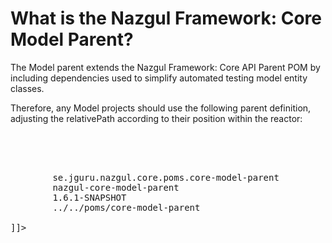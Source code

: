 # What is the Nazgul Framework: Core Model Parent?

The Model parent extends the Nazgul Framework: Core API Parent POM by including
dependencies used to simplify automated testing model entity classes.

Therefore, any Model projects should use the following parent definition,
adjusting the relativePath according to their position within the reactor:

<pre class="brush: xml"><![CDATA[
    <!-- +=============================================== -->
    <!-- | Section 1:  Project information                -->
    <!-- +=============================================== -->
    <parent>
        <groupId>se.jguru.nazgul.core.poms.core-model-parent</groupId>
        <artifactId>nazgul-core-model-parent</artifactId>
        <version>1.6.1-SNAPSHOT</version>
        <relativePath>../../poms/core-model-parent</relativePath>
    </parent>
]]></pre>